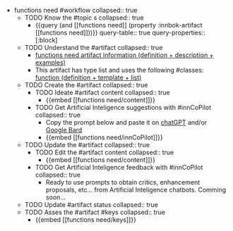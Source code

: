 
- functions need #workflow
   collapsed:: true
  - TODO Know the #topic s
    collapsed:: true
    - {{query (and [[functions need]] (property :innbok-artifact [[functions need]]))}}
      query-table:: true
      query-properties:: [:block]
  - TODO Understand the #artifact
    collapsed:: true
    - [functions need artifact information (definition + description + examples)](https://go.innbok.com/#/page/innBoK%2Ffunctions-need%2Finfo)
    - This artifact has type list and uses the following #classes: [function (definition + template + list)](https://go.innbok.com/#/page/innBoK%2Fclass%2Ffunction)
  - TODO Create the #artifact
     collapsed:: true
    - TODO Ideate #artifact content
      collapsed:: true
      - {{embed [[functions need/content]]}}
    - TODO Get Artificial Inteligence suggestions with #innCoPilot
      collapsed:: true
      - Copy the prompt below and paste it on [chatGPT](https://chat.openai.com) and/or [Google Bard](https://bard.google.com/chat)
      - {{embed [[functions need/innCoPilot]]}}
  - TODO Update the #artifact
    collapsed:: true
    - TODO Edit the #artifact content
     collapsed:: true
      - {{embed [[functions need/content]]}}
    - TODO Get Artificial Inteligence feedback with #innCoPilot
      collapsed:: true
      - Ready to use prompts to obtain critics, enhancement proposals, etc... from Artificial Inteligence chatbots. Comming soon...
  - TODO Update #artifact status
    collapsed:: true
  - TODO Asses the #artifact #keys
    collapsed:: true
    - {{embed [[functions need/keys]]}}



